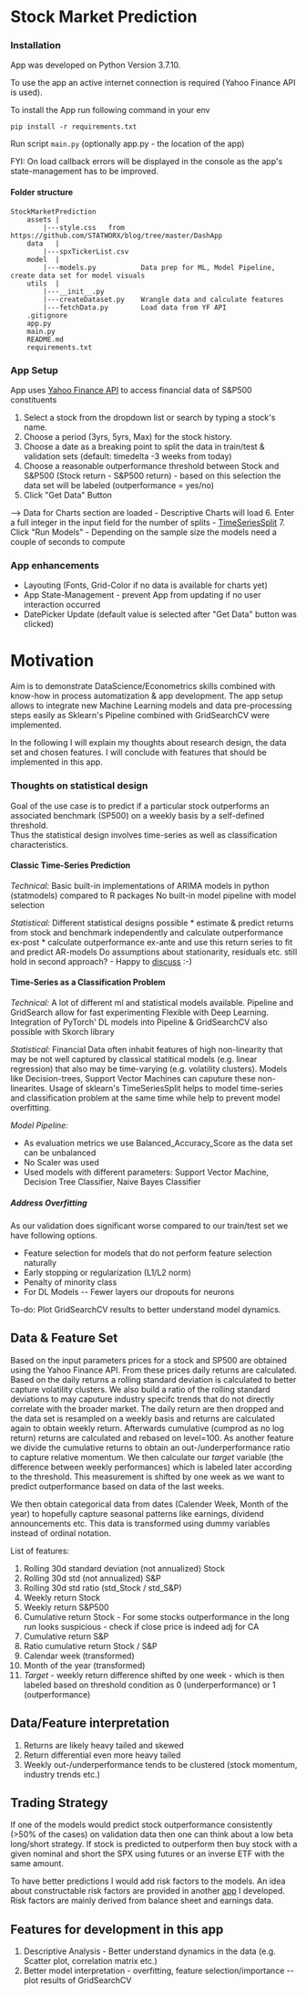 # Stock Market Prediction 

### Installation

App was developed on Python Version 3.7.10.

To use the app an active internet connection is required (Yahoo Finance API is used).

To install the App run following command in your env

```
pip install -r requirements.txt
```

Run script `main.py` (optionally app.py - the location of the app)



FYI: On load callback errors will be displayed in the console as the app's state-management has to be improved.

#### Folder structure
    
    StockMarketPrediction
        assets |
            |---style.css   from https://github.com/STATWORX/blog/tree/master/DashApp
        data   |
            |---spxTickerList.csv
        model  |
            |---models.py           Data prep for ML, Model Pipeline, create data set for model visuals
        utils  |
            |---__init__.py      
            |---createDataset.py    Wrangle data and calculate features
            |---fetchData.py        Load data from YF API 
        .gitignore
        app.py
        main.py
        README.md
        requirements.txt
 

### App Setup

App uses [Yahoo Finance API](#https://github.com/ranaroussi/yfinance/blob/main/docs/quickstart.md) to access financial data of S&P500 constituents

1. Select a stock from the dropdown list or search by typing a stock's name.
2. Choose a period (3yrs, 5yrs, Max) for the stock history.
3. Choose a date as a breaking point to split the data in train/test & validation sets (default: timedelta -3 weeks from today)
4. Choose a reasonable outperformance threshold between Stock and S&P500 (Stock return - S&P500 return) - based on this selection the data set will be labeled (outperformance = yes/no) 
5. Click "Get Data" Button

--> Data for Charts  section are loaded - Descriptive Charts will load
6. Enter a full integer in the input field for the number of splits - [TimeSeriesSplit](https://scikit-learn.org/stable/modules/generated/sklearn.model_selection.TimeSeriesSplit.html)
7. Click "Run Models" - Depending on the sample size the models need a couple of seconds to compute


### App enhancements

* Layouting (Fonts, Grid-Color if no data is available for charts yet)
* App State-Management - prevent App from updating if no user interaction occurred
* DatePicker Update (default value is selected after "Get Data" button was clicked)



# Motivation
Aim is to demonstrate DataScience/Econometrics skills combined with know-how in process automatization & app development. 
The app setup allows to integrate new Machine Learning models and data pre-processing steps easily as Sklearn's Pipeline combined with GridSearchCV were implemented.

In the following I will explain my thoughts about research design, the data set and chosen features. 
I will conclude with features that should be implemented in this app.

### Thoughts on statistical design 
Goal of the use case is to predict if a particular stock outperforms an associated benchmark (SP500) on a weekly basis by a self-defined threshold.  
Thus the statistical design involves time-series  as well as classification characteristics.                          

#### Classic Time-Series Prediction
                                
*Technical:*
 Basic built-in implementations of ARIMA models in python (statmodels) compared to R packages
 No built-in model pipeline with model selection
 
 *Statistical:*
 Different statistical designs possible 
    * estimate & predict returns from stock and benchmark independently and calculate outperformance ex-post
    * calculate outperformance ex-ante and use this return series to fit and predict AR-models 
  Do assumptions about stationarity, residuals etc. still hold in second approach? - Happy to [discuss](https://quant.stackexchange.com/questions/65715/prediciting-outperformance-choice-of-statistical-design) :-)
    
#### Time-Series as a Classification Problem

*Technical:*
A lot of different ml and statistical models available. Pipeline and GridSearch allow for fast experimenting 
Flexible with Deep Learning. Integration of PyTorch' DL models into Pipeline & GridSearchCV also possible with Skorch library

*Statistical:*
Financial Data often inhabit features of high non-linearity that may be not well captured by classical statitical models (e.g. linear regression)
that also may be time-varying (e.g. volatility clusters). Models like Decision-trees, Support Vector Machines can caputure these non-linearites.
Usage of sklearn's TimeSeriesSplit helps to model time-series and classification problem at the same time while help to prevent model overfitting.

*Model Pipeline:*
* As evaluation metrics we use Balanced_Accuracy_Score as the data set can be unbalanced
* No Scaler was used
* Used models with different parameters: Support Vector Machine, Decision Tree Classifier, Naive Bayes Classifier

##### Address Overfitting
As our validation does significant worse compared to our train/test set we have following options.
* Feature selection for models that do not perform feature selection naturally 
* Early stopping or regularization (L1/L2 norm)
* Penalty of minority class
* For DL Models -- Fewer layers our dropouts for neurons

To-do: Plot GridSearchCV results to better understand model dynamics.

## Data & Feature Set

Based on the input parameters prices for a stock and SP500 are obtained using the Yahoo Finance API. 
From these prices daily returns are calculated. Based on the daily returns a rolling standard deviation is calculated to better capture volatility clusters.
We also build a ratio of the rolling standard deviations to may caputure industry specifc trends that do not directly correlate with the broader market.
The daily return are then dropped and the data set is resampled on a weekly basis and returns are calculated again to obtain weekly return.
Afterwards cumulative (cumprod as no log return) returns are calculated and rebased on level=100. 
As another feature we divide the cumulative returns to obtain an out-/underperformance ratio to capture relative momentum. 
We then calculate our *target* variable (the difference between weekly performances) which is labeled later according to the threshold. 
This measurement is shifted by one week as we want to predict outperformance based on data of the last weeks.

We then obtain categorical data from dates (Calender Week, Month of the year) to hopefully capture seasonal patterns like earnings, dividend announcements etc.
This data is transformed using dummy variables instead of ordinal notation.

List of features:
1. Rolling 30d standard deviation (not annualized) Stock
2. Rolling 30d std (not annualized) S&P
3. Rolling 30d std ratio (std_Stock / std_S&P)
4. Weekly return Stock 
5. Weekly return S&P500
6. Cumulative return Stock - For some stocks outperformance in the long run looks suspicious - check if close price is indeed adj for CA 
7. Cumulative return S&P
8. Ratio cumulative return Stock / S&P
9. Calendar week (transformed)
10. Month of the year (transformed)
11. *Target* - weekly return difference shifted by one week - which is then labeled based on threshold condition as 0 (underperformance) or 1 (outperformance)

## Data/Feature interpretation

1. Returns are likely heavy tailed and skewed
2. Return differential even more heavy tailed
3. Weekly out-/underperformance tends to be clustered (stock momentum, industry trends etc.)

## Trading Strategy 
If one of the models would predict stock outperformance consistently (>50% of the cases) on validation data then one can 
think about a low beta long/short strategy. If stock is predicted to outperform then buy stock with a given nominal and short 
the SPX using futures or an inverse ETF with the same amount. 

To have better predictions I would add risk factors to the models. An idea about constructable risk factors are provided in another
[app](https://max-analytics-rm.herokuapp.com/) I developed. Risk factors are mainly derived from balance sheet and earnings data.

## Features for development in this app
1. Descriptive Analysis - Better understand dynamics in the data (e.g. Scatter plot, correlation matrix etc.)
2. Better model interpretation - overfitting, feature selection/importance -- plot results of GridSearchCV 




